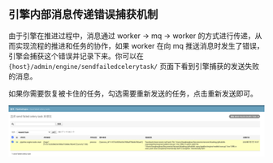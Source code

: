 
## 引擎内部消息传递错误捕获机制

由于引擎在推进过程中，消息通过 worker -> mq -> worker 的方式进行传递，从而实现流程的推进和任务的协作，如果 worker 在向 mq 推送消息时发生了错误，引擎会捕获这个错误并记录下来。你可以在 `{host}/admin/engine/sendfailedcelerytask/` 页面下看到引擎捕获的发送失败的消息。

如果你需要恢复被卡住的任务，勾选需要重新发送的任务，点击重新发送即可。

![](./asset/img/user_guide_engine_message_lost/img1.png)